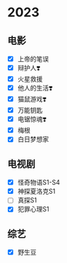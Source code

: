 # 2023

## 电影

- [x] 上帝的笔误 <!-- 1.2 -->
- [x] 辩护人❣️ <!-- 1.22 -->
- [x] 火星救援 <!-- 1.25 -->
- [x] 他人的生活❣️ <!-- 1.27 -->
- [x] 猫鼠游戏❣️ <!-- 2.25 -->
- [x] 万能钥匙 <!-- 3.4 -->
- [x] 电锯惊魂❣️
- [x] 梅根 <!-- 4.7 -->
- [x] 白日梦想家<!-- 4.9 -->

## 电视剧

- [x] 怪奇物语S1-S4 <!-- 1.7 -->
- [x] 神探夏洛克S1 <!-- 1.26 -->
- [ ] 真探S1
- [x] 犯罪心理S1

## 综艺

- [x] 野生豆